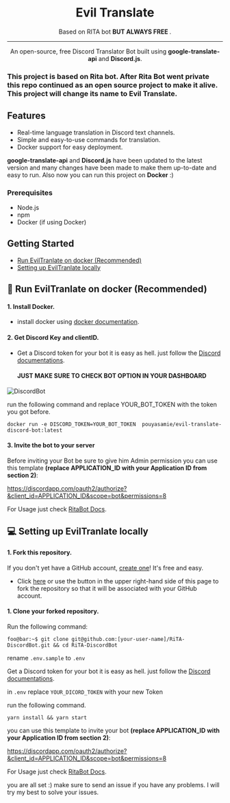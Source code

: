 <h1 align="center">Evil Translate</h1>
<p align="center">Based on RITA bot <b> BUT ALWAYS FREE </b>.</p>
</p>

---

<p align="center">An open-source, free Discord Translator Bot built using <strong>google-translate-api</strong> and <strong>Discord.js</strong>.</p>

### This project is based on Rita bot. After Rita Bot went private this repo continued as an open source project to make it alive. This project will change its name to Evil Translate.

## Features

- Real-time language translation in Discord text channels.
- Simple and easy-to-use commands for translation.
- Docker support for easy deployment.



<strong>google-translate-api</strong> and <strong>Discord.js</strong> have been updated to the latest version and many changes have been made to make them up-to-date and easy to run.
Also now you can run this project on <strong>Docker</strong> :)



### Prerequisites

- Node.js
- npm 
- Docker (if using Docker)

## Getting Started

- [Run EvilTranlate on docker (Recommended)](#docker)
- [Setting up EvilTranlate locally](#new-bot)

## <a name="docker"></a>:floppy_disk: Run EvilTranlate on docker (Recommended)

#### 1. Install Docker.

- install docker using [docker documentation](https://docs.docker.com/get-docker/).

#### 2. Get Discord Key and clientID.

- Get a Discord token for your bot it is easy as hell. just follow the [Discord documentations](https://discord.com/developers/docs/getting-started#creating-an-app).
  #### JUST MAKE SURE TO CHECK BOT OPTION IN YOUR DASHBOARD

![DiscordBot](https://github.com/pouyaSamie/Evil-Translate-for-Discord-Based-on-Rita/assets/1997461/3747caa9-76f2-4a47-be2d-59c9e74ef483)

run the following command and replace YOUR_BOT_TOKEN with the token you got before.

```properties
docker run -e DISCORD_TOKEN=YOUR_BOT_TOKEN  pouyasamie/evil-translate-discord-bot:latest
```

#### 3. Invite the bot to your server

Before inviting your Bot be sure to give him Admin permission
you can use this template <strong>(replace APPLICATION_ID with your Application ID from section 2)</strong>:

https://discordapp.com/oauth2/authorize?&client_id=APPLICATION_ID&scope=bot&permissions=8

For Usage just check [RitaBot Docs](https://docs.ritabot.gg/ritabot-docs/).

## <a name="new-bot"></a>:computer: Setting up EvilTranlate locally

#### 1. Fork this repository.

If you don't yet have a GitHub account, [create one](https://github.com/join)! It's free and easy.

- Click [here](https://github.com/ZyC0R3/RitaBot/fork) or use the button in the upper right-hand side of this page to fork the repository so that it will be associated with your GitHub account.

#### 1. Clone your forked repository.

Run the following command:

```properties
foo@bar:~$ git clone git@github.com:[your-user-name]/RiTA-DiscordBot.git && cd RiTA-DiscordBot
```

rename `.env.sample` to `.env`

Get a Discord token for your bot it is easy as hell. just follow the [Discord documentations](https://discord.com/developers/docs/getting-started#creating-an-app).

in `.env` replace `YOUR_DICORD_TOKEN` with your new Token

run the following command.

```properties
yarn install && yarn start
```

you can use this template to invite your bot <strong>(replace APPLICATION_ID with your Application ID from section 2)</strong>:

https://discordapp.com/oauth2/authorize?&client_id=APPLICATION_ID&scope=bot&permissions=8

For Usage just check [RitaBot Docs](https://docs.ritabot.gg/ritabot-docs/).

you are all set :)
make sure to send an issue if you have any problems. I will try my best to solve your issues.
